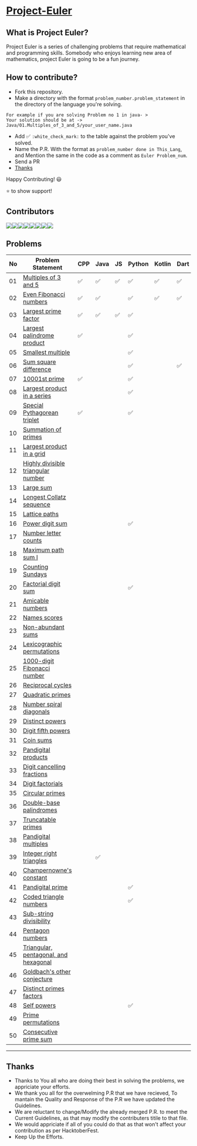 # [Project-Euler](https://projecteuler.net/archives)

## What is Project Euler?

Project Euler is a series of challenging problems that require mathematical and programming skills. Somebody who enjoys learning new area of mathematics, project Euler is going to be a fun journey.

## How to contribute?
- Fork this repository.
- Make a directory with the format `problem_number.problem_statement` in the directory of the language you're solving.
```
For example if you are solving Problem no 1 in java- > 
Your solution should be at -> Java/01.Multiples_of_3_and_5/your_user_name.java
```
- Add :white_check_mark: `:white_check_mark:` to the table against the problem you've solved.
- Name the P.R. With the format as `problem_number done in This_Lang`, and Mention the same in the code as a comment as `Euler Problem_num`. 
- Send a PR 
- [Thanks](#Thanks)


Happy Contributing! 😃 


⭐ to show support!

## Contributors  
[![](https://sourcerer.io/fame/imabhishekkumar/RisingLight/Project-Euler/images/0)](https://sourcerer.io/fame/imabhishekkumar/RisingLight/Project-Euler/links/0)[![](https://sourcerer.io/fame/imabhishekkumar/RisingLight/Project-Euler/images/1)](https://sourcerer.io/fame/imabhishekkumar/RisingLight/Project-Euler/links/1)[![](https://sourcerer.io/fame/imabhishekkumar/RisingLight/Project-Euler/images/2)](https://sourcerer.io/fame/imabhishekkumar/RisingLight/Project-Euler/links/2)[![](https://sourcerer.io/fame/imabhishekkumar/RisingLight/Project-Euler/images/3)](https://sourcerer.io/fame/imabhishekkumar/RisingLight/Project-Euler/links/3)[![](https://sourcerer.io/fame/imabhishekkumar/RisingLight/Project-Euler/images/4)](https://sourcerer.io/fame/imabhishekkumar/RisingLight/Project-Euler/links/4)[![](https://sourcerer.io/fame/imabhishekkumar/RisingLight/Project-Euler/images/5)](https://sourcerer.io/fame/imabhishekkumar/RisingLight/Project-Euler/links/5)[![](https://sourcerer.io/fame/imabhishekkumar/RisingLight/Project-Euler/images/6)](https://sourcerer.io/fame/imabhishekkumar/RisingLight/Project-Euler/links/6)[![](https://sourcerer.io/fame/imabhishekkumar/RisingLight/Project-Euler/images/7)](https://sourcerer.io/fame/imabhishekkumar/RisingLight/Project-Euler/links/7)

## Problems

| No | Problem Statement | CPP | Java | JS | Python | Kotlin | Dart | C | C# | Go Lang | R | Ruby | Swift |
|---|----|---------|---|------|-------|----|-------------------|-----|------|----|--------|--------|------|
|01	|[Multiples of 3 and 5](https://projecteuler.net/problem=1)| :white_check_mark:    | :white_check_mark:     |  :white_check_mark:  |  :white_check_mark:      |   :white_check_mark:     |   :white_check_mark:   |   |    |:white_check_mark:|   |      |       |
|02	|[Even Fibonacci numbers](https://projecteuler.net/problem=2)| :white_check_mark:    | :white_check_mark:     |    |    :white_check_mark:    |    :white_check_mark:    |   :white_check_mark:   |   |    |:white_check_mark:|   |      |       |
|03|	[Largest prime factor](https://projecteuler.net/problem=3)|  :white_check_mark:   |   :white_check_mark:   |  :white_check_mark:  |  :white_check_mark:      |        |      |   |    |:white_check_mark:|   |      |       |
|04	|[Largest palindrome product](https://projecteuler.net/problem=4)|   :white_check_mark:    |      |    |    :white_check_mark:    |        |      |   |    |         |   |      |       |
|05	|[Smallest multiple](https://projecteuler.net/problem=5)|     |      |    |   :white_check_mark:    |        |      |   |    |         |   |      |       |
|06|	[Sum square difference](https://projecteuler.net/problem=6)|     |      |    |    :white_check_mark:    |        |    :white_check_mark:   |   |    |         |   |      |   |
|07	|[10001st prime](https://projecteuler.net/problem=7)| :white_check_mark:    |      |    | :white_check_mark:       |        |      |   |    |         |   |      |       |
|08|	[Largest product in a series](https://projecteuler.net/problem=8)|     |      |    |    :white_check_mark:    |        |      |   |    |         |   |      |       |
|09|	[Special Pythagorean triplet](https://projecteuler.net/problem=9)|  :white_check_mark:    |      |    |    :white_check_mark:    |        |      |   |    |         |   |      |       |
|10	|[Summation of primes](https://projecteuler.net/problem=10)|     |      |    |        |        |      |   |    |         |   |      |       |
|11	|[Largest product in a grid](https://projecteuler.net/problem=11)|     |      |    |        |        |      |   |    |         |   |      |       |
|12|	[Highly divisible triangular number](https://projecteuler.net/problem=12)|     |      |    |        |        |      |   |    |         |   |      |       |
|13|	[Large sum](https://projecteuler.net/problem=13)|     |      |    |        |        |      |   |    |         |   |      |       |
|14|	[Longest Collatz sequence](https://projecteuler.net/problem=14)|     |      |    |        |        |      |   |    |         |   |      |       |
|15	|[Lattice paths](https://projecteuler.net/problem=15)|     |      |    |        |        |      |   |    |         |   |      |       |
|16	|[Power digit sum](https://projecteuler.net/problem=16)|     |      |    |    :white_check_mark:    |        |      |   |    |         |   |      |       |
|17|	[Number letter counts](https://projecteuler.net/problem=17)|     |      |    |        |        |      |   |    |         |   |      |       |
|18	|[Maximum path sum I](https://projecteuler.net/problem=18)|     |      |    |        |        |      |   |    |         |   |      |       |
|19	|[Counting Sundays](https://projecteuler.net/problem=19)|     |      |    |        |        |      |   |    |         |   |      |       |
|20	|[Factorial digit sum](https://projecteuler.net/problem=20)|     |      |    |    :white_check_mark:    |        |      |   |    |         |   |      |       |
|21|	[Amicable numbers](https://projecteuler.net/problem=21)|     |      |    |        |        |      |   |    |         |   |      |       |
|22	|[Names scores](https://projecteuler.net/problem=22)|     |      |    |        |        |      |   |    |         |   |      |       |
|23|	[Non-abundant sums](https://projecteuler.net/problem=23)|     |      |    |        |        |      |   |    |         |   |      |       |
|24|	[Lexicographic permutations](https://projecteuler.net/problem=24)|     |      |    |        |        |      |   |    |         |   |      |       |
|25|	[1000-digit Fibonacci number](https://projecteuler.net/problem=25)|     |      |    |        |        |      |   |    |         |   |      |       |
|26|	[Reciprocal cycles](https://projecteuler.net/problem=26)|     |      |    |        |        |      |   |    |         |   |      |       |
|27|	[Quadratic primes](https://projecteuler.net/problem=27)|     |      |    |        |        |      |   |    |         |   |      |       |
|28	|[Number spiral diagonals](https://projecteuler.net/problem=28)|     |      |    |        |        |      |   |    |         |   |      |       |
|29	|[Distinct powers](https://projecteuler.net/problem=29)|     |      |    |        |        |      |   |    |         |   |      |       |
|30|	[Digit fifth powers](https://projecteuler.net/problem=30)|     |      |    |        |        |      |   |    |         |   |      |       |
|31|	[Coin sums	](https://projecteuler.net/problem=31)|     |      |    |        |        |      |   |    |         |   |      |       |
|32|	[Pandigital products](https://projecteuler.net/problem=32)|     |      |    |        |        |      |   |    |         |   |      |       |
|33	|[Digit cancelling fractions](https://projecteuler.net/problem=33)|     |      |    |        |        |      |   |    |         |   |      |       |
|34	|[Digit factorials](https://projecteuler.net/problem=34)|     |      |    |        |        |      |   |    |         |   |      |       |
|35|	[Circular primes](https://projecteuler.net/problem=35)|     |      |    |        |        |      |   |    |         |   |      |       |
|36|	[Double-base palindromes](https://projecteuler.net/problem=36)|     |      |    |        |        |      |   |    |         |   |      |       |
|37|	[Truncatable primes](https://projecteuler.net/problem=37)|     |      |    |        |        |      |   |    |         |   |      |       |
|38	|[Pandigital multiples](https://projecteuler.net/problem=38)|     |      |    |        |        |      |   |    |         |   |      |       |
|39|	[Integer right triangles](https://projecteuler.net/problem=39)|     |  :white_check_mark:    |    |        |        |      |   |    |         |   |      |       |
|40|	[Champernowne's constant](https://projecteuler.net/problem=40)|     |      |    |        |        |      |   |    |         |   |      |       |
|41|	[Pandigital prime](https://projecteuler.net/problem=41)|     |      |    | :white_check_mark:       |        |      |   |    |         |   |      |       |
|42	|[Coded triangle numbers](https://projecteuler.net/problem=42)|     |      |    |   :white_check_mark:     |        |      |   |    |         |   |      |       |
|43	|[Sub-string divisibility](https://projecteuler.net/problem=43)|     |      |    |        |        |      |   |    |         |   |      |       |
|44	|[Pentagon numbers](https://projecteuler.net/problem=44)|     |      |    |        |        |      |   |    |         |   |      |       |
|45|	[Triangular, pentagonal, and hexagonal](https://projecteuler.net/problem=45)|     |      |    |        |        |      |   |    |         |   |      |       |
|46	|[Goldbach's other conjecture](https://projecteuler.net/problem=46)|     |      |    |        |        |      |   |    |         |   |      |       |
|47|	[Distinct primes factors](https://projecteuler.net/problem=47)|     |      |    |        |        |      |   |    |         |   |      |       |
|48|	[Self powers](https://projecteuler.net/problem=48)|     |      |    |    :white_check_mark:    |        |      |   |    |         |   |      |       |
|49|	[Prime permutations](https://projecteuler.net/problem=49)|     |      |    |        |        |      |   |    |         |   |      |       |
|50|	[Consecutive prime sum](https://projecteuler.net/problem=50)|     |      |    |        |        |      |   |    |         |   |      |       |

---
## Thanks

- Thanks to You all who are doing their best in solving the problems, we appriciate your efforts.
- We thank you all for the overwelming P.R that we have recieved, To mantain the Quality and Response of the P.R we have updated the Guidelines.
- We are reluctant to change/Modify the already merged P.R. to meet the Current Guidelines, as that may modify the contributers titile to that file.
- We would appriciate if all of you could do that as that won't affect your contribution as per HacktoberFest.
- Keep Up the Efforts.